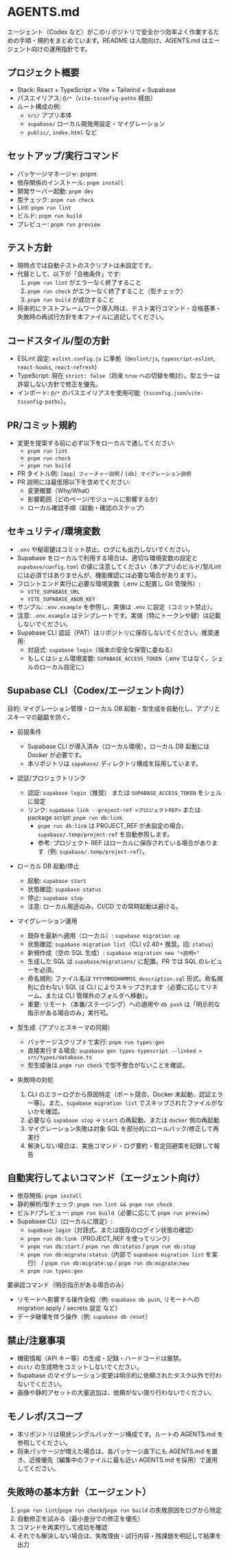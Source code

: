 # AGENTS.md

エージェント（Codex など）がこのリポジトリで安全かつ効率よく作業するための手順・規約をまとめています。README は人間向け、AGENTS.md はエージェント向けの運用指針です。

## プロジェクト概要
- Stack: React + TypeScript + Vite + Tailwind + Supabase
- パスエイリアス: `@/*`（`vite-tsconfig-paths` 経由）
- ルート構成の例:
  - `src/` アプリ本体
  - `supabase/` ローカル開発用設定・マイグレーション
  - `public/`, `index.html` など

## セットアップ/実行コマンド
- パッケージマネージャ: pnpm
- 依存関係のインストール: `pnpm install`
- 開発サーバー起動: `pnpm dev`
- 型チェック: `pnpm run check`
- Lint: `pnpm run lint`
- ビルド: `pnpm run build`
- プレビュー: `pnpm run preview`

## テスト方針
- 現時点では自動テストのスクリプトは未設定です。
- 代替として、以下が「合格条件」です:
  1) `pnpm run lint` がエラーなく終了すること
  2) `pnpm run check` がエラーなく終了すること（型チェック）
  3) `pnpm run build` が成功すること
- 将来的にテストフレームワーク導入時は、テスト実行コマンド・合格基準・失敗時の再試行方針を本ファイルに追記してください。

## コードスタイル/型の方針
- ESLint 設定: `eslint.config.js` に準拠（`@eslint/js`, `typescript-eslint`, `react-hooks`, `react-refresh`）
- TypeScript: 現在 `strict: false`（将来 `true` への切替を検討）。型エラーは許容しない方針で修正を優先。
- インポート: `@/*` のパスエイリアスを使用可能（`tsconfig.json`/`vite-tsconfig-paths`）。

## PR/コミット規約
- 変更を提案する前に必ず以下をローカルで通してください:
  - `pnpm run lint`
  - `pnpm run check`
  - `pnpm run build`
- PR タイトル例: `[app] フィーチャー説明` / `[db] マイグレーション説明`
- PR 説明には最低限以下を含めてください:
  - 変更概要（Why/What）
  - 影響範囲（どのページ/モジュールに影響するか）
  - ローカル確認手順（起動・確認のステップ）

## セキュリティ/環境変数
- `.env` や秘密鍵はコミット禁止。ログにも出力しないでください。
- Supabase をローカルで利用する場合は、適切な環境変数の設定と `supabase/config.toml` の値に注意してください（本アプリのビルド/型/Lintには必須ではありませんが、機能確認には必要な場合があります）。
- フロントエンド実行に必要な環境変数（.env に配置し Git 管理外）:
  - `VITE_SUPABASE_URL`
  - `VITE_SUPABASE_ANON_KEY`
- サンプル: `.env.example` を参照し、実値は `.env` に設定（コミット禁止）。
- 注意: `.env.example` はテンプレートです。実値（特にトークンや鍵）は記載しないでください。
- Supabase CLI 認証（PAT）はリポジトリに保存しないでください。推奨運用:
  - 対話式: `supabase login`（端末の安全な保管に委ねる）
  - もしくはシェル環境変数: `SUPABASE_ACCESS_TOKEN`（.env ではなく、シェルのローカル設定に）

## Supabase CLI（Codex/エージェント向け）
目的: マイグレーション管理・ローカル DB 起動・型生成を自動化し、アプリとスキーマの齟齬を防ぐ。

- 前提条件
  - Supabase CLI が導入済み（ローカル環境）。ローカル DB 起動には Docker が必要です。
  - 本リポジトリは `supabase/` ディレクトリ構成を採用しています。

- 認証/プロジェクトリンク
  - 認証: `supabase login`（推奨） または `SUPABASE_ACCESS_TOKEN` をシェルに設定
  - リンク: `supabase link --project-ref <プロジェクトREF>` または package script: `pnpm run db:link`
    - `pnpm run db:link` は PROJECT_REF が未設定の場合、`supabase/.temp/project-ref` を自動参照します。
    - 参考: プロジェクト REF はローカルに保存されている場合があります（例: `supabase/.temp/project-ref`）。

- ローカル DB 起動/停止
  - 起動: `supabase start`
  - 状態確認: `supabase status`
  - 停止: `supabase stop`
  - 注意: ローカル用途のみ。CI/CD での常時起動は避ける。

- マイグレーション運用
  - 既存を最新へ適用（ローカル）: `supabase migration up`
  - 状態確認: `supabase migration list`（CLI v2.40+ 推奨。旧: `status`）
  - 新規作成（空の SQL 生成）: `supabase migration new "<説明>"`
  - 生成した SQL は `supabase/migrations/` に配置。PR では SQL のレビューを必須。
  - 命名規則: ファイル名は `YYYYMMDDHHMMSS_description.sql` 形式。命名規則に合わない SQL は CLI によりスキップされます（必要に応じてリネーム、または CLI 管理外のフォルダへ移動）。
  - 重要: リモート（本番/ステージング）への適用や `db push` は「明示的な指示がある場合のみ」実行可。

- 型生成（アプリとスキーマの同期）
  - パッケージスクリプトで実行: `pnpm run types:gen`
  - 直接実行する場合: `supabase gen types typescript --linked > src/types/database.ts`
  - 型生成後は `pnpm run check` で型不整合がないことを確認。

- 失敗時の対処
  1) CLI のエラーログから原因特定（ポート競合、Docker 未起動、認証エラー等）。また、`supabase migration list` でスキップされたファイルがないかを確認。
  2) 必要なら `supabase stop` → `start` の再起動、または `docker` 側の再起動
  3) マイグレーション失敗は対象 SQL を部分的にロールバック/修正して再実行
  4) 解決しない場合は、実施コマンド・ログ要約・暫定回避策を記録して報告

## 自動実行してよいコマンド（エージェント向け）
- 依存関係: `pnpm install`
- 静的解析/型チェック: `pnpm run lint && pnpm run check`
- ビルド/プレビュー: `pnpm run build`（必要に応じて `pnpm run preview`）
- Supabase CLI（ローカルに限定）:
  - `supabase login`（対話式、または既存のログイン状態の確認）
  - `pnpm run db:link`（PROJECT_REF を使ってリンク）
  - `pnpm run db:start` / `pnpm run db:status` / `pnpm run db:stop`
  - `pnpm run db:migrate:status`（内部で `supabase migration list` を実行） / `pnpm run db:migrate:up` / `pnpm run db:migrate:new`
  - `pnpm run types:gen`

要承認コマンド（明示指示がある場合のみ）
- リモートへ影響する操作全般（例: `supabase db push`, リモートへの migration apply / secrets 設定 など）
- データ破壊を伴う操作（例: `supabase db reset`）

## 禁止/注意事項
- 機密情報（API キー等）の生成・記録・ハードコードは厳禁。
- `dist/` の生成物をコミットしないでください。
- Supabase のマイグレーション変更は明示的に依頼されたタスク以外で行わないでください。
- 画像や静的アセットの大量追加は、依頼がない限り行わないでください。

## モノレポ/スコープ
- 本リポジトリは現状シングルパッケージ構成です。ルートの AGENTS.md を参照してください。
- 将来パッケージが増えた場合は、各パッケージ直下にも AGENTS.md を置き、近接優先（編集中のファイルに最も近い AGENTS.md を採用）で運用してください。

## 失敗時の基本方針（エージェント）
1) `pnpm run lint`/`pnpm run check`/`pnpm run build` の失敗原因をログから特定
2) 自動修正を試みる（最小差分での修正を優先）
3) コマンドを再実行して成功を確認
4) それでも解決しない場合は、失敗理由・試行内容・残課題を明記して結果を出力